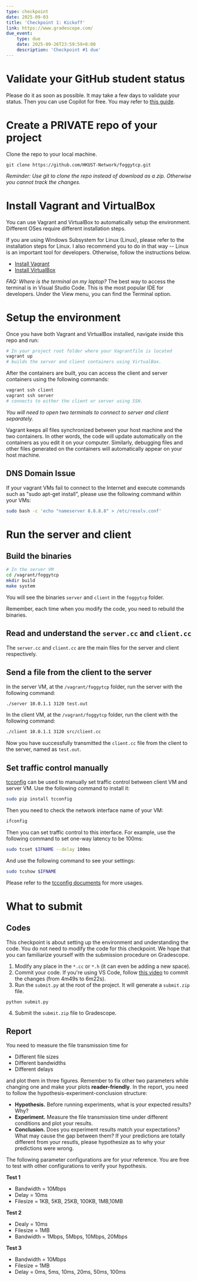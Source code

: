 ```yaml
---
type: checkpoint
date: 2025-09-03
title: 'Checkpoint 1: Kickoff'
link: https://www.gradescope.com/
due_event: 
    type: due
    date: 2025-09-26T23:59:59+8:00
    description: 'Checkpoint #1 due'
---
```


# Validate your GitHub student status

Please do it as soon as possible. It may take a few days to validate your status. Then you can use Copilot for free. You may refer to [this guide](https://docs.github.com/en/copilot/managing-copilot/managing-copilot-as-an-individual-subscriber/managing-your-copilot-subscription/getting-free-access-to-copilot-as-a-student-teacher-or-maintainer).

# Create a **PRIVATE** repo of your project

Clone the repo to your local machine.
```
git clone https://github.com/HKUST-Network/foggytcp.git
```
*Reminder: Use git to clone the repo instead of download as a zip. Otherwise you cannot track the changes.*

# Install Vagrant and VirtualBox

You can use Vagrant and VirtualBox to automatically setup the environment. Different OSes require different installation steps.

If you are using Windows Subsystem for Linux (Linux), please refer to the installation steps for Linux. I also recommend you to do in that way -- Linux is an important tool for developers.
Otherwise, follow the instructions below.

* [Install Vagrant](https://www.vagrantup.com/downloads.html)
* [Install VirtualBox](https://www.virtualbox.org/wiki/Downloads)

*FAQ: Where is the terminal on my laptop?* The best way to access the terminal is in Visual Studio Code. This is the most popular IDE for developers. Under the View menu, you can find the Terminal option. 

# Setup the environment

Once you have both Vagrant and VirtualBox installed, navigate inside this repo and run:

```bash
# In your project root folder where your Vagrantfile is located
vagrant up
# builds the server and client containers using VirtualBox.
```

After the containers are built, you can access the client and server containers using the following commands:
```bash
vagrant ssh client
vagrant ssh server
# connects to either the client or server using SSH.
```
*You will need to open two terminals to connect to server and client separately.*

Vagrant keeps all files synchronized between your host machine and the two containers. 
In other words, the code will update automatically on the containers as you edit it on your computer. 
Similarly, debugging files and other files generated on the containers will automatically appear on your host machine.

## DNS Domain Issue

If your vagrant VMs fail to connect to the Internet and execute commands such as "sudo apt-get install", please use the following command within your VMs:
```bash
sudo bash -c 'echo "nameserver 8.8.8.8" > /etc/resolv.conf'
```

# Run the server and client

## Build the binaries

```bash
# In the server VM
cd /vagrant/foggytcp
mkdir build
make system
```
You will see the binaries `server` and `client` in the `foggytcp` folder.

Remember, each time when you modify the code, you need to rebuild the binaries.

## Read and understand the `server.cc` and `client.cc`

The `server.cc` and `client.cc` are the main files for the server and client respectively.


## Send a file from the client to the server

In the server VM, at the `/vagrant/foggytcp` folder, run the server with the following command:
```bash
./server 10.0.1.1 3120 test.out
```

In the client VM, at the `/vagrant/foggytcp` folder, run the client with the following command:
```bash
./client 10.0.1.1 3120 src/client.cc
```

Now you have successfully transmitted the `client.cc` file from the client to the server, named as `test.out`.


## Set traffic control manually
[tcconfig](https://tcconfig.readthedocs.io/en/latest/index.html) can be used to manually set traffic control between client VM and server VM. Use the following command to install it:
```bash
sudo pip install tcconfig
```

Then you need to check the network interface name of your VM:
```bash
ifconfig
```

Then you can set traffic control to this interface. For example, use the following command to set one-way latency to be 100ms:
```bash
sudo tcset $IFNAME --delay 100ms
```

And use the following command to see your settings:
```bash
sudo tcshow $IFNAME
```

Please refer to the [tcconfig documents](https://tcconfig.readthedocs.io/en/latest/index.html) for more usages.

# What to submit

## Codes

This checkpoint is about setting up the environment and understanding the code.
You do not need to modify the code for this checkpoint.
We hope that you can familiarize yourself with the submission procedure on Gradescope.

1. Modify any place in the `*.cc` or `*.h` (it can even be adding a new space).
2. Commit your code. If you're using VS Code, follow [this video](https://youtu.be/9cMWR-EGFuY?si=etqYwMOt5sz1QgCL&t=289) to commit the changes (from 4m49s to 6m22s).
3. Run the `submit.py` at the root of the project. It will generate a `submit.zip` file.
```
python submit.py
```
4. Submit the `submit.zip` file to Gradescope.

## Report
You need to measure the file transmission time for
* Different file sizes
* Different bandwidths
* Different delays

and plot them in three figures. Remember to fix other two parameters while changing one and make your plots **reader-friendly**. In the report, you need to follow the hypothesis-experiment-conclusion structure: 

* **Hypothesis.** Before running experiments, what is your expected results? Why?
* **Experiment.** Measure the file transmission time under different conditions and plot your results.
* **Conclusion.** Does you experiment results match your expectations? What may cause the gap between them? If your predictions are totally different from your resutls, please hypothesize as to why your predictions were wrong.

The following parameter configurations are for your reference. You are free to test with other configurations to verify your hypothesis.

**Test 1**
- Bandwidth = 10Mbps
- Delay = 10ms
- Filesize = 1KB, 5KB, 25KB, 100KB, 1MB,10MB

**Test 2**
- Dealy = 10ms
- Filesize = 1MB
- Bandwidth = 1Mbps, 5Mbps, 10Mbps, 20Mbps

**Test 3**
- Bandwidth = 10Mbps
- Filesize = 1MB
- Delay = 0ms, 5ms, 10ms, 20ms, 50ms, 100ms